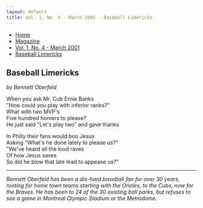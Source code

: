 ```yaml
---
layout: default
title: Vol. 1, No. 4 - March 2001 - Baseball Limericks
---
```

<nav class="breadcrumb" aria-label="breadcrumbs">
  <ul>
    <li><a href="{{ site.url }}{{ site.baseurl }}">Home</a></li>
    <li><a href="../magazine-home.html">Magazine</a></li>
    <li><a href="bi_vol_1_no_4_home.html">Vol. 1, No. 4 - March 2001</a></li>
    <li class="is-active"><a href="#" aria-current="page">Baseball Limericks</a></li>
  </ul>
</nav>

<section class="storycontent">
  <h1>Baseball Limericks</h1>
  <p><em>by Bennett Oberfeld</em></p>

  <p>
    When you ask Mr. Cub Ernie Banks<br />
    "How could you play with inferior ranks?"<br />
    What with two MVP's<br />
    Five hundred homers to please?<br />
    He just said "Let's play two" and gave thanks
  </p>

  <p>
    In Philly their fans would boo Jesus<br />
    Asking "What's he done lately to please us?"<br />
    "We've heard all the loud raves<br />
    Of how Jesus saves<br />
    So did he blow that late lead to appease us?"
  </p>

  <hr />

  <p>
    <em>Bennett Oberfeld has been a die-hard baseball fan for over 30 years, rooting for home town teams starting with the Orioles, to the Cubs, now for the Braves.  He has been to 24 of the 30 existing ball parks, but refuses to see a game in Montreal Olympic Stadium or the Metrodome.</em>
  </p>

</section>
